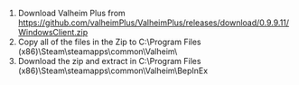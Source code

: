 1. Download Valheim Plus from https://github.com/valheimPlus/ValheimPlus/releases/download/0.9.9.11/WindowsClient.zip 
2. Copy all of the files in the Zip to C:\Program Files (x86)\Steam\steamapps\common\Valheim\  
3. Download the zip and extract in C:\Program Files (x86)\Steam\steamapps\common\Valheim\BepInEx
